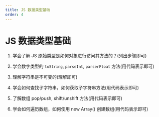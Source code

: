 ```yaml
---
title: JS 数据类型基础
order: 4
---
```


# JS 数据类型基础

1. 学会了解 JS 原始类型是如何对象进行访问其方法的？(列出步骤即可)

2. 学会数字类型的 `toString`, `parseInt`, `parserFloat` 方法(用代码表示即可)

3. 理解字符串是不可变的(理解即可)

4. 学会如何查找子字符串，如何获取子字符串方法(用代码表示即可)

5. 了解数组 pop/push, shift/unshift 方法(用代码表示即可)

6. 学会如何遍历数组，如何使用 new Array() 创建数组(用代码表示即可)

